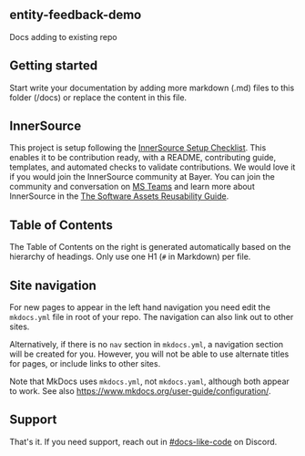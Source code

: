 ## entity-feedback-demo

Docs adding to existing repo

## Getting started

Start write your documentation by adding more markdown (.md) files to this folder (/docs) or replace the content in this file.

## InnerSource

This project is setup following the [InnerSource Setup Checklist](https://backstage.int.bayer.com/docs/default/Component/reuse-guide/innersource-checklist/scorecard/#innersource-setup).  This enables it to be contribution ready, with a README, contributing guide, templates, and automated checks to validate contributions.  We would love it if you would join the InnerSource community at Bayer.  You can join the community and conversation on [MS Teams](https://teams.microsoft.com/l/channel/19%3Afb89c52c310e4c98bfa7972951341170%40thread.tacv2/InnerSource%20Community?groupId=68d22473-f3f2-46e0-9ed8-2bb9bb346356&tenantId=fcb2b37b-5da0-466b-9b83-0014b67a7c78) and learn more about InnerSource in the [The Software Assets Reusability Guide](https://backstage.int.bayer.com/docs/default/Component/reuse-guide).  

## Table of Contents

The Table of Contents on the right is generated automatically based on the hierarchy
of headings. Only use one H1 (`#` in Markdown) per file.

## Site navigation

For new pages to appear in the left hand navigation you need edit the `mkdocs.yml`
file in root of your repo. The navigation can also link out to other sites.

Alternatively, if there is no `nav` section in `mkdocs.yml`, a navigation section
will be created for you. However, you will not be able to use alternate titles for
pages, or include links to other sites.

Note that MkDocs uses `mkdocs.yml`, not `mkdocs.yaml`, although both appear to work.
See also <https://www.mkdocs.org/user-guide/configuration/>.

## Support

That's it. If you need support, reach out in [#docs-like-code](https://discord.com/channels/687207715902193673/714754240933003266) on Discord.
